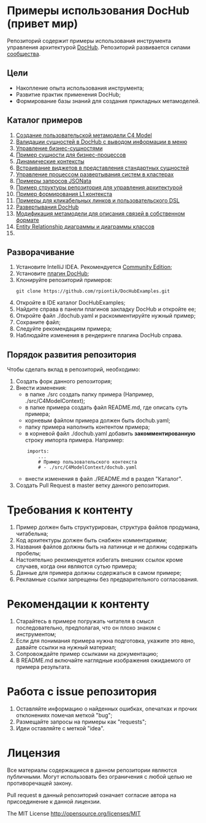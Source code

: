 # Примеры использования DocHub (привет мир)

Репозиторий содержит примеры использования инструмента управления архитектурой 
[DocHub](https://dochub.info/). Репозиторий развивается силами [сообщества](https://t.me/archascode). 

## Цели

* Накопление опыта использования инструмента;
* Развитие практик применения DocHub;
* Формирование базы знаний для создания прикладных метамоделей.

## Каталог примеров

1. [Создание пользовательской метамодели C4 Model](src/C4Model)
2. [Валидации сущностей в DocHub с выводом информации в меню](src/validator_example)
3. [Управление бизнес-сущностями](src/business_entity_management)
4. [Пример сущности для бизнес-процессов](src/sequences_entity_example)
5. [Динамические контексты](src/DynamicContext)
6. [Встраивание виджетов в представления стандартных сущностей](src/widgets)
7. [Управление процессом развертывания систем в кластерах](src/deployment_units_management)
8. [Примеры запросов JSONata](src/jsonata_query_examples)
9. [Пример структуры репозитория для управления архитектурой](src/repository_structure_example)
10. [Пример формирования L1 контекста](src/l1_drilldown)
11. [Примеры для кликабельных линков и пользовательского DSL](src/customdsl)
12. [Развертывания DocHub](https://github.com/cu3blukekc/SwampHub)
13. [Модификация метамодели для описания связей в собственном формате](src/new_links_format)
14. [Entity Relationship диаграммы и диаграммы классов](src/entity_relationship_diagrams)
15. 

## Разворачивание

1. Установите IntelliJ IDEA. Рекомендуется [Community Edition](https://www.jetbrains.com/idea/download/);
2. Установите [плагин DocHub](https://plugins.jetbrains.com/plugin/18518-dochub-architecture-as-code);
3. Клонируйте репозиторий примеров:
   ```
   git clone https://github.com/rpiontik/DocHubExamples.git
   ```
4. Откройте в IDE каталог DocHubExamples;
5. Найдите справа в панели плагинов закладку DocHub и откройте ее;
6. Откройте файл ./dochub.yaml и раскомментируйте нужный пример; 
7. Сохраните файл;
8. Следуйте рекомендациям примера;
9. Наблюдайте изменения в рендеринге плагина DocHub справа.

## Порядок развития репозитория

Чтобы сделать вклад в репозиторий, необходимо: 
1. Создать форк данного репозитория;
2. Внести изменения:
   * в папке ./src создать папку примера (Например, ./src/C4ModelContext);
   * в папке примера создать файл README.md, где описать суть примера;
   * корневым файлом примера должен быть dochub.yaml;
   * папку примера наполнить контентом примера;
   * в корневой файл ./dochub.yaml добавить **закомментированную** строку импорта примера. Например:
    ```
        imports:
            ...
            # Пример пользовательского контекста
            # - ./src/C4ModelContext/dochub.yaml 
    ```
   * внести изменения в файл ./README.md в раздел "Каталог".
3. Создать Pull Request в master ветку данного репозитория.

# Требования к контенту
1. Пример должен быть структурирован, структура файлов продумана, читабельна;
2. Код архитектуры должен быть снабжен комментариями;
3. Названия файлов должны быть на латинице и не должны содержать пробелы;
4. Настоятельно рекомендуется избегать внешних ссылок кроме случаев, когда они являются сутью примера;
5. Данные для примера должны содержаться в самом примере;
6. Рекламные ссылки запрещены без предварительного согласования.

# Рекомендации к контенту
1. Старайтесь в примере погружать читателя в смысл последовательно, предполагая, что он плохо знаком с инструментом;
2. Если для понимания примера нужна подготовка, укажите это явно, давайте ссылки на нужный материал;
3. Сопровождайте пример ссылками на документацию;
4. В README.md включайте наглядные изображения ожидаемого от примера результата.

# Работа с issue репозитория
1. Оставляйте информацию о найденных ошибках, опечатках и прочих отклонениях помечая меткой "bug";
2. Размещайте запросы на примеры как "requests";
3. Идеи оставляйте с меткой "idea".

# Лицензия

Все материалы содержащиеся в данном репозитории являются публичными. Могут использовать без ограничения с любой целью не противоречащей закону. 

Pull request в данный репозиторий означает согласие автора на присоединение к данной лицензии.

The MIT License http://opensource.org/licenses/MIT
